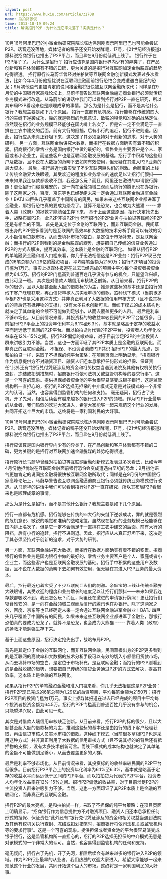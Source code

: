 ```yaml
---
layout: post
url: https://www.huxiu.com/article/21708
name: 拍拍贷张俊
time: 2013-10-19 09:24
title: 解读招行P2P：为什么是它率先落子？实质是什么？
---
```

10月16号阿里巴巴的小微金融研究院院长陈达伟刚刚表示阿里巴巴也可能会尝试P2P。话音还没落地，媒体记者的稿子还没开始发酵呢，17号，《21世纪经济报道》爆料说招商银行也推出了P2P平台，而且早在9月份就低调上线了。 银行终于在P2P落子了。 为什么是招行？ 招行应该算是国内银行界内少有的异类了，在产品创新和客户体验都有不错的口碑，更为关键的是招行对互联网加速金融脱媒的趋势吃得很透。 招行原行长马蔚华曾经对拍拍贷等互联网金融创新模式发表过多次看法，比如今年4月份他担忧说在互联网金融面前银行恐怕会变成遭遇白垩纪的恐龙；9月初他语气更加肯定的说间接金融将很快被互联网金融所取代；同样是在9月份的中国银行家高峰论坛上，马蔚华警告说互联网金融逼迫商业银行必须就传统业务模式进行改造。从马蔚华的讲话中我们可以看到招行对P2P一直在研究，所以其布局P2P看起来也是顺理成章的事情。 那么为是什么是招行，而不是其他什么银行？我想主要是如下几个原因。 招行一直都有危机感。招行能够在传统的四大行的夹缝下逆袭成功，靠的就是强烈的危机意识、敏锐的嗅觉和准确的战略定位。虽然现在招行的业务规模已经能够在国内排上名次了，但是它一定不会满足于一直排在工农中建交的后面。前有大行的阻挡，后有小行的追赶，招行不进则退。因此，招行应从未真正舒坦下来，这决定了其必须坚持对于创新的追求，对于大势的研判。 另一方面，互联网金融讲究大数据，而招行在数据方面确实有着不错的积累。招商银行的零售业务是国内银行中做的最好的，零售业务主要客户是个人、家庭或者小企业主，而这些客户也是互联网金融发展的基础。招行手中积累的这些用户及数据，且不说在大数据的范畴下去如何有效使用，但无疑在其进入P2P业务的最大资本。 最后，招行最近也着实受了不少互联网巨头们的刺激。余额宝的上线让传统金融界大跌眼镜，其受欢迎的程度和业务增长的速度足以让招行们颤抖——未来如果我连存款都吸收不到，我还怎么玩？而且，阿里还在激进的申请银行牌照！更让招行们寝食难安的，是一向在金融领域三观而后慎行的腾讯也在办银行。除了这两家之外，百度、京东等也已经确定未来一定会通过互联网金融进军金融业！BATJ 四巨头几乎覆盖了中国所有的网民，如果未来这些互联网企业都进军了金融业，那银行恐怕真的要成为恐龙了。就算不是恐龙，也会成为大熊猫 ----- 靠着人类（政府）的拯救才能勉强生存下来。 基于上面这些原因，招行决定抢先出手，战略布局P2P。 此P2P非彼P2P也 然而招行的P2P业务与拍拍贷等民间的P2P还是有相当的不同。 首先是其定位于金融的互联网化，而非互联网金融。民间草根出身的P2P更多看到的是互联网的高效率和大数据的技术分析手段可以有效的切入小额信用贷款市场，从而去填补市场的空白，是定位于市场补充，是互联网金融；而招行的P2P则看到的是金融脱媒的趋势，想要把自己传统的信贷业务通过P2P的方式去解决，提高其效率，这本质上是金融的互联网化。 如果从招行P2P的单笔融资金融和准入门槛来看，你几乎无法相信这是P2P业务：招行P2P现已完成的6笔总额为1.29亿的融资项目，平均每笔金额为2150万；招行P2P项目的投资门槛为1万元，事实上据媒体报道在过去已经完成的项目中平均每个投资者投资金额为64.5万。招行的P2P门槛高到普通百姓几乎没有参与的机会，只能望洋兴叹，由此可见一斑。 其次是对借款人端信用审核缺乏创新。从目前来看，招行P2P的标的很少，且以大额甚至超大额的借款标的为主，推测这些标的基本还是由招行的线下客户经理获取，再由信贷审核人员实地审核的借款。这种线下模式（当前很多草根P2P也是采用这种方式）并非真正利用了大数据的信用审核方式（且不说其标的的背后还有抵押物的支撑），没有太多技术创新可言。而线下模式的成本结构也就决定了其单笔的金额不可能做到足够小，从而去覆盖更多的人群。 最后是利率不够市场化。从目前情况来看，其投资标的的收益率较民间的P2P平台低很多。目前招行P2P平台上的投资年化利率为6.1%至6.3%，基本就是略高于定存的收益水平而远远低于民间的P2P平台。而以拍拍贷为代表的P2P平台，投资者人均年化收益率在12%-15%之间。招行P2P偏低的收益率，对于目前涉足P2P的主流投资人群来讲吸引力不够。当然，这也一方面印证了其P2P本质上是金融的互联网化，而非真正的互联网金融。 不担保、不设资金池成P2P共识 招行P2P的最大亮点，是和拍拍贷一样，采取了不担保的纯平台策略：在项目页面上明确显示，“招商银行作为信息提供方不对融资项目、融资人归还本息承担任何形式的担保、保证责任”此外还有“银行兑付凭证涉及的资金和相关权益当遇到法院及其他有权机关执行查封、冻结或扣划措施时，招商银行将依司法机关或监管机构等的要求行事”。这是一个可喜的现象。提供担保或者资金池的平台很容易演变成银子银行，这是监管机构所一直担心的，招行的P2P选择无担保的中介模式无意是对该模式的一个非常大的认可。当然，也容易得到监管机构的任何和支持。 毫无疑问，招行占了先机，开了先河，相信后续会有越来越多的银行进入P2P的领域。作为P2P行业最早的从业者，我们热烈的欢迎大家进入，希望大家能够一起来规范这个行业的发展，共同开拓这个巨大的市场。这终将是一家利国利民的大好事。

10月16号阿里巴巴的小微金融研究院院长陈达伟刚刚表示阿里巴巴也可能会尝试P2P。话音还没落地，媒体记者的稿子还没开始发酵呢，17号，《21世纪经济报道》爆料说招商银行也推出了P2P平台，而且早在9月份就低调上线了。

招行应该算是国内银行界内少有的异类了，在产品创新和客户体验都有不错的口碑，更为关键的是招行对互联网加速金融脱媒的趋势吃得很透。

招行原行长马蔚华曾经对拍拍贷等互联网金融创新模式发表过多次看法，比如今年4月份他担忧说在互联网金融面前银行恐怕会变成遭遇白垩纪的恐龙；9月初他语气更加肯定的说间接金融将很快被互联网金融所取代；同样是在9月份的中国银行家高峰论坛上，马蔚华警告说互联网金融逼迫商业银行必须就传统业务模式进行改造。从马蔚华的讲话中我们可以看到招行对P2P一直在研究，所以其布局P2P看起来也是顺理成章的事情。

那么为是什么是招行，而不是其他什么银行？我想主要是如下几个原因。

招行一直都有危机感。招行能够在传统的四大行的夹缝下逆袭成功，靠的就是强烈的危机意识、敏锐的嗅觉和准确的战略定位。虽然现在招行的业务规模已经能够在国内排上名次了，但是它一定不会满足于一直排在工农中建交的后面。前有大行的阻挡，后有小行的追赶，招行不进则退。因此，招行应从未真正舒坦下来，这决定了其必须坚持对于创新的追求，对于大势的研判。

另一方面，互联网金融讲究大数据，而招行在数据方面确实有着不错的积累。招商银行的零售业务是国内银行中做的最好的，零售业务主要客户是个人、家庭或者小企业主，而这些客户也是互联网金融发展的基础。招行手中积累的这些用户及数据，且不说在大数据的范畴下去如何有效使用，但无疑在其进入P2P业务的最大资本。

最后，招行最近也着实受了不少互联网巨头们的刺激。余额宝的上线让传统金融界大跌眼镜，其受欢迎的程度和业务增长的速度足以让招行们颤抖——未来如果我连存款都吸收不到，我还怎么玩？而且，阿里还在激进的申请银行牌照！更让招行们寝食难安的，是一向在金融领域三观而后慎行的腾讯也在办银行。除了这两家之外，百度、京东等也已经确定未来一定会通过互联网金融进军金融业！BATJ 四巨头几乎覆盖了中国所有的网民，如果未来这些互联网企业都进军了金融业，那银行恐怕真的要成为恐龙了。就算不是恐龙，也会成为大熊猫 ----- 靠着人类（政府）的拯救才能勉强生存下来。

基于上面这些原因，招行决定抢先出手，战略布局P2P。

首先是其定位于金融的互联网化，而非互联网金融。民间草根出身的P2P更多看到的是互联网的高效率和大数据的技术分析手段可以有效的切入小额信用贷款市场，从而去填补市场的空白，是定位于市场补充，是互联网金融；而招行的P2P则看到的是金融脱媒的趋势，想要把自己传统的信贷业务通过P2P的方式去解决，提高其效率，这本质上是金融的互联网化。

如果从招行P2P的单笔融资金融和准入门槛来看，你几乎无法相信这是P2P业务：招行P2P现已完成的6笔总额为1.29亿的融资项目，平均每笔金额为2150万；招行P2P项目的投资门槛为1万元，事实上据媒体报道在过去已经完成的项目中平均每个投资者投资金额为64.5万。招行的P2P门槛高到普通百姓几乎没有参与的机会，只能望洋兴叹，由此可见一斑。

其次是对借款人端信用审核缺乏创新。从目前来看，招行P2P的标的很少，且以大额甚至超大额的借款标的为主，推测这些标的基本还是由招行的线下客户经理获取，再由信贷审核人员实地审核的借款。这种线下模式（当前很多草根P2P也是采用这种方式）并非真正利用了大数据的信用审核方式（且不说其标的的背后还有抵押物的支撑），没有太多技术创新可言。而线下模式的成本结构也就决定了其单笔的金额不可能做到足够小，从而去覆盖更多的人群。

最后是利率不够市场化。从目前情况来看，其投资标的的收益率较民间的P2P平台低很多。目前招行P2P平台上的投资年化利率为6.1%至6.3%，基本就是略高于定存的收益水平而远远低于民间的P2P平台。而以拍拍贷为代表的P2P平台，投资者人均年化收益率在12%-15%之间。招行P2P偏低的收益率，对于目前涉足P2P的主流投资人群来讲吸引力不够。当然，这也一方面印证了其P2P本质上是金融的互联网化，而非真正的互联网金融。

招行P2P的最大亮点，是和拍拍贷一样，采取了不担保的纯平台策略：在项目页面上明确显示，“招商银行作为信息提供方不对融资项目、融资人归还本息承担任何形式的担保、保证责任”此外还有“银行兑付凭证涉及的资金和相关权益当遇到法院及其他有权机关执行查封、冻结或扣划措施时，招商银行将依司法机关或监管机构等的要求行事”。这是一个可喜的现象。提供担保或者资金池的平台很容易演变成银子银行，这是监管机构所一直担心的，招行的P2P选择无担保的中介模式无意是对该模式的一个非常大的认可。当然，也容易得到监管机构的任何和支持。

毫无疑问，招行占了先机，开了先河，相信后续会有越来越多的银行进入P2P的领域。作为P2P行业最早的从业者，我们热烈的欢迎大家进入，希望大家能够一起来规范这个行业的发展，共同开拓这个巨大的市场。这终将是一家利国利民的大好事。

